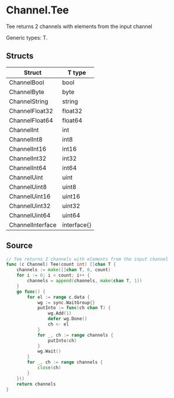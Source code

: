 # Channel.Tee

Tee returns 2 channels with elements from the input channel

Generic types: T.

## Structs

| Struct | T type |
| ------ | ------ |
| ChannelBool | bool |
| ChannelByte | byte |
| ChannelString | string |
| ChannelFloat32 | float32 |
| ChannelFloat64 | float64 |
| ChannelInt | int |
| ChannelInt8 | int8 |
| ChannelInt16 | int16 |
| ChannelInt32 | int32 |
| ChannelInt64 | int64 |
| ChannelUint | uint |
| ChannelUint8 | uint8 |
| ChannelUint16 | uint16 |
| ChannelUint32 | uint32 |
| ChannelUint64 | uint64 |
| ChannelInterface | interface{} |


## Source

```go
// Tee returns 2 channels with elements from the input channel
func (c Channel) Tee(count int) []chan T {
	channels := make([]chan T, 0, count)
	for i := 0; i < count; i++ {
		channels = append(channels, make(chan T, 1))
	}
	go func() {
		for el := range c.data {
			wg := sync.WaitGroup{}
			putInto := func(ch chan T) {
				wg.Add(1)
				defer wg.Done()
				ch <- el
			}
			for _, ch := range channels {
				putInto(ch)
			}
			wg.Wait()
		}
		for _, ch := range channels {
			close(ch)
		}
	}()
	return channels
}
```